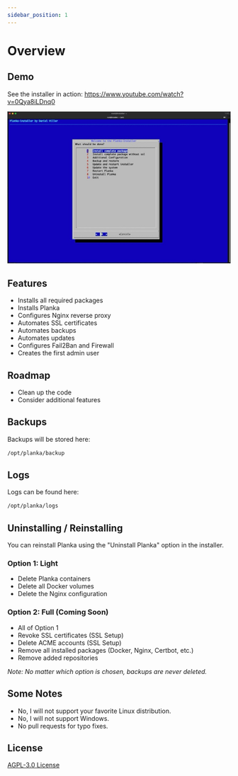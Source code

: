 ```yaml
---
sidebar_position: 1
---
```


# Overview

## Demo
See the installer in action: https://www.youtube.com/watch?v=0Qya8iLDnq0

![Installer](./images/installer.jpeg)

## Features

- Installs all required packages
- Installs Planka
- Configures Nginx reverse proxy
- Automates SSL certificates
- Automates backups
- Automates updates
- Configures Fail2Ban and Firewall
- Creates the first admin user

## Roadmap

- Clean up the code
- Consider additional features

## Backups
Backups will be stored here:

```bash
/opt/planka/backup
```

## Logs
Logs can be found here:

```bash
/opt/planka/logs
```

## Uninstalling / Reinstalling

You can reinstall Planka using the "Uninstall Planka" option in the installer.

### Option 1: Light
- Delete Planka containers
- Delete all Docker volumes
- Delete the Nginx configuration

### Option 2: Full (Coming Soon)
- All of Option 1
- Revoke SSL certificates (SSL Setup)
- Delete ACME accounts (SSL Setup)
- Remove all installed packages (Docker, Nginx, Certbot, etc.)
- Remove added repositories

*Note: No matter which option is chosen, backups are never deleted.*

## Some Notes

- No, I will not support your favorite Linux distribution.
- No, I will not support Windows.
- No pull requests for typo fixes.

## License

[AGPL-3.0 License](https://github.com/plankanban/planka-installer/blob/main/LICENSE)
